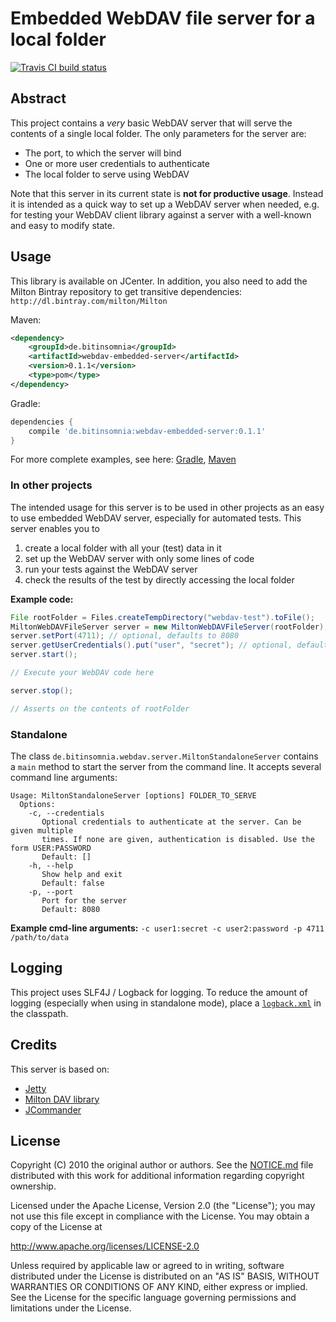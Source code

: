 # Embedded WebDAV file server for a local folder
[![Travis CI build status](https://travis-ci.org/TheMagican/webdav-embedded-server.svg?branch=master)](https://travis-ci.org/TheMagican/webdav-embedded-server/)

## Abstract
This project contains a _very_ basic WebDAV server that will serve the contents of a single local folder. The only parameters for the server are:

- The port, to which the server will bind
- One or more user credentials to authenticate
- The local folder to serve using WebDAV

Note that this server in its current state is **not for productive usage**. Instead it is intended as a quick way to set up a WebDAV server when needed, e.g. for testing your WebDAV client library against a server with a well-known and easy to modify state.

## Usage
This library is available on JCenter. In addition, you also need to add the Milton Bintray repository to get transitive dependencies: `http://dl.bintray.com/milton/Milton`

Maven:
```xml
<dependency>
    <groupId>de.bitinsomnia</groupId>
    <artifactId>webdav-embedded-server</artifactId>
    <version>0.1.1</version>
    <type>pom</type>
</dependency>
```

Gradle:
```gradle
dependencies {
    compile 'de.bitinsomnia:webdav-embedded-server:0.1.1'
}
```

For more complete examples, see here: [Gradle](https://github.com/TheMagican/webdav-embedded-server/wiki/How-To-use-with-Gradle), [Maven](https://github.com/TheMagican/webdav-embedded-server/wiki/How-To-use-with-Maven)

### In other projects
The intended usage for this server is to be used in other projects as an easy to use embedded WebDAV server, especially for automated tests. This server enables you to

1. create a local folder with all your (test) data in it
2. set up the WebDAV server with only some lines of code
3. run your tests against the WebDAV server
4. check the results of the test by directly accessing the local folder

**Example code:**
```java
File rootFolder = Files.createTempDirectory("webdav-test").toFile();
MiltonWebDAVFileServer server = new MiltonWebDAVFileServer(rootFolder);
server.setPort(4711); // optional, defaults to 8080
server.getUserCredentials().put("user", "secret"); // optional, defaults to no authentication
server.start();

// Execute your WebDAV code here

server.stop();

// Asserts on the contents of rootFolder
```

### Standalone
The class ``de.bitinsomnia.webdav.server.MiltonStandaloneServer`` contains a `main` method to start the server from the command line. It accepts several command line arguments:
```
Usage: MiltonStandaloneServer [options] FOLDER_TO_SERVE
  Options:
    -c, --credentials
       Optional credentials to authenticate at the server. Can be given multiple
       times. If none are given, authentication is disabled. Use the form USER:PASSWORD
       Default: []
    -h, --help
       Show help and exit
       Default: false
    -p, --port
       Port for the server
       Default: 8080
```

**Example cmd-line arguments:** `-c user1:secret -c user2:password -p 4711 /path/to/data`

## Logging
This project uses SLF4J / Logback for logging. To reduce the amount of logging (especially when using in standalone mode), place a [`logback.xml`](http://logback.qos.ch/manual/configuration.html) in the classpath.

## Credits
This server is based on:
- [Jetty](https://eclipse.org/jetty/)
- [Milton DAV library](http://milton.io/)
- [JCommander](http://jcommander.org/)

## License
Copyright (C) 2010 the original author or authors.
See the [NOTICE.md](./NOTICE.md) file distributed with this work for additional
information regarding copyright ownership.

Licensed under the Apache License, Version 2.0 (the "License");
you may not use this file except in compliance with the License.
You may obtain a copy of the License at

http://www.apache.org/licenses/LICENSE-2.0

Unless required by applicable law or agreed to in writing, software
distributed under the License is distributed on an "AS IS" BASIS,
WITHOUT WARRANTIES OR CONDITIONS OF ANY KIND, either express or implied.
See the License for the specific language governing permissions and
limitations under the License.
